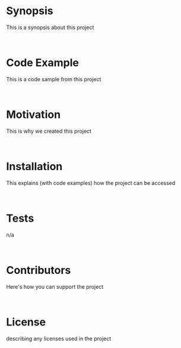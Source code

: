 <h1>Synopsis</h1>
<p>This is a synopsis about this project</p><br>

<h1>Code Example</h1>
<p>This is a code sample from this project</p><br>

<h1>Motivation</h1>
<p>This is why we created this project</p><br>

<h1>Installation</h1>
<p>This explains (with code examples) how the project can be accessed</p><br>

<h1>Tests</h1>
<p>n/a</p><br>

<h1>Contributors</h1>
<p>Here's how you can support the project</p><br>

<h1>License</h1>
<p>describing any licenses used in the project</p>


<!-- https://photos-1.dropbox.com/t/2/AACn5ZALqK_hwXq70VdAcYiGF4sey3oOCTUWNRtKhMcG5w/12/384184539/png/32x32/1/_/1/2/essential_logo.psd/EIK7pIcDGPoPIAEoAQ/R846ReTZ98Aj9xT5vh34Ssdz2g9I8TEhPqbwFF2v8Ew?size_mode=5 -->